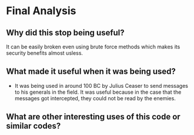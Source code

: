 # Final Analysis

## Why did this stop being useful?
It can be easily broken even using brute force methods which makes its security benefits almost usless.

## What made it useful when it was being used?
- It was being used in around 100 BC by Julius Ceaser to send messages to his generals in the field. It was useful because in the case that the messages got      intercepted, they could not be read by the enemies. 

## What are other interesting uses of this code or similar codes?
